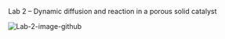Lab 2 – Dynamic diffusion and reaction in a porous solid catalyst 

![Lab-2-image-github](http://reactorlab.net/wp-content/uploads/2017/05/space-time-plot.png) 
